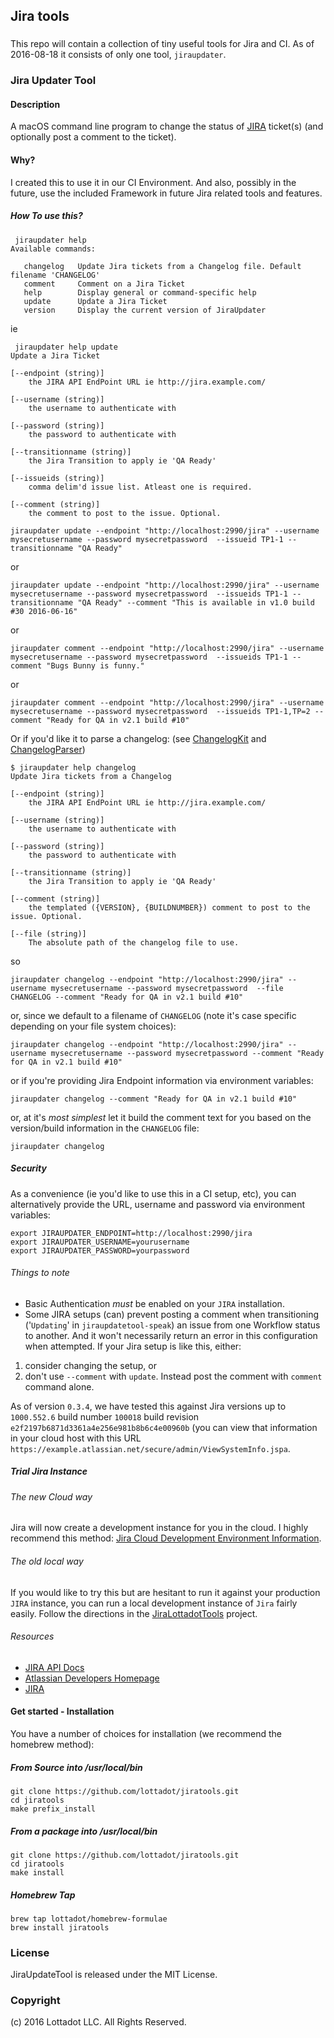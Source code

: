 ## Jira tools

### 

This repo will contain a collection of tiny useful tools for Jira and CI. As of 2016-08-18 it consists of only one tool, `jiraupdater`.

### Jira Updater Tool


#### Description 

A macOS command line program to change the status of [JIRA](https://www.atlassian.com/software/jira) ticket(s) (and optionally post a comment to the ticket).

#### Why?

I created this to use it in our CI Environment. And also, possibly in the future, use the included Framework in future Jira related tools and features.

##### How To use this?

```
 jiraupdater help
Available commands:

   changelog   Update Jira tickets from a Changelog file. Default filename 'CHANGELOG'
   comment     Comment on a Jira Ticket
   help        Display general or command-specific help
   update      Update a Jira Ticket
   version     Display the current version of JiraUpdater
```

ie 

```
 jiraupdater help update
Update a Jira Ticket

[--endpoint (string)]
	the JIRA API EndPoint URL ie http://jira.example.com/

[--username (string)]
	the username to authenticate with

[--password (string)]
	the password to authenticate with

[--transitionname (string)]
	the Jira Transition to apply ie 'QA Ready'

[--issueids (string)]
	comma delim'd issue list. Atleast one is required.

[--comment (string)]
	the comment to post to the issue. Optional.
```

```
jiraupdater update --endpoint "http://localhost:2990/jira" --username mysecretusername --password mysecretpassword  --issueid TP1-1 --transitionname "QA Ready"
``` 
or

```
jiraupdater update --endpoint "http://localhost:2990/jira" --username mysecretusername --password mysecretpassword  --issueids TP1-1 --transitionname "QA Ready" --comment "This is available in v1.0 build #30 2016-06-16"
``` 
or

```
jiraupdater comment --endpoint "http://localhost:2990/jira" --username mysecretusername --password mysecretpassword  --issueids TP1-1 --comment "Bugs Bunny is funny."
```
or
```
jiraupdater comment --endpoint "http://localhost:2990/jira" --username mysecretusername --password mysecretpassword  --issueids TP1-1,TP=2 --comment "Ready for QA in v2.1 build #10"
```

Or if you'd like it to parse a changelog: (see [ChangelogKit](https://github.com/lottadot/Changelogkit) and [ChangelogParser](https://github.com/lottadot/ChangelogParser))

```
$ jiraupdater help changelog
Update Jira tickets from a Changelog

[--endpoint (string)]
	the JIRA API EndPoint URL ie http://jira.example.com/

[--username (string)]
	the username to authenticate with

[--password (string)]
	the password to authenticate with

[--transitionname (string)]
	the Jira Transition to apply ie 'QA Ready'

[--comment (string)]
	the templated ({VERSION}, {BUILDNUMBER}) comment to post to the issue. Optional.

[--file (string)]
	The absolute path of the changelog file to use.
```

so

```
jiraupdater changelog --endpoint "http://localhost:2990/jira" --username mysecretusername --password mysecretpassword  --file CHANGELOG --comment "Ready for QA in v2.1 build #10"
```

or, since we default to a filename of `CHANGELOG` (note it's case specific depending on your file system choices):

```
jiraupdater changelog --endpoint "http://localhost:2990/jira" --username mysecretusername --password mysecretpassword --comment "Ready for QA in v2.1 build #10"
```

or if you're providing Jira Endpoint information via environment variables:

```
jiraupdater changelog --comment "Ready for QA in v2.1 build #10"
```

or, at it's *most simplest* let it build the comment text for you based on the version/build information in the `CHANGELOG` file:

```
jiraupdater changelog
```

##### Security

As a convenience (ie you'd like to use this in a CI setup, etc), you can alternatively provide the URL, username and password via environment variables:

```
export JIRAUPDATER_ENDPOINT=http://localhost:2990/jira
export JIRAUPDATER_USERNAME=yourusername
export JIRAUPDATER_PASSWORD=yourpassword
```

###### Things to note

* Basic Authentication *must* be enabled on your `JIRA` installation.
* Some JIRA setups (can) prevent posting a comment when transitioning ('`Updating`' in `jiraupdatetool-speak`) an issue from one Workflow status to another. And it won't necessarily return an error in this configuration when attempted. If your Jira setup is like this, either:

1. consider changing the setup, or 
2. don't use `--comment` with `update`. Instead post the comment with `comment` command alone.

As of version `0.3.4`, we have tested this against Jira versions up to `1000.552.6` build number `100018` build revision `e2f2197b6871d3361a4e256e981b8b6c4e00960b` (you can view that information in your cloud host with this URL `https://example.atlassian.net/secure/admin/ViewSystemInfo.jspa`.

##### Trial Jira Instance

###### The new Cloud way

Jira will now create a development instance for you in the cloud. I highly recommend this method: [Jira Cloud Development Environment Information](https://developer.atlassian.com/blog/2016/04/cloud-ecosystem-dev-env/).

###### The old local way

If you would like to try this but are hesitant to run it against your production `JIRA` instance, you can run a local development instance of `Jira` fairly easily. Follow the directions in the [JiraLottadotTools](https://github.com/lottadot/JiraLottadotTools) project.

###### Resources

* [JIRA API Docs](https://docs.atlassian.com/jira/REST/6.4.6/)
* [Atlassian Developers Homepage](https://developer.atlassian.com/index.html)
* [JIRA](https://www.atlassian.com/software/jira)

#### Get started - Installation

You have a number of choices for installation (we recommend the homebrew method):

##### From Source into /usr/local/bin
```
git clone https://github.com/lottadot/jiratools.git
cd jiratools
make prefix_install
```
##### From a package into /usr/local/bin
```
git clone https://github.com/lottadot/jiratools.git
cd jiratools
make install
```

##### Homebrew Tap

```
brew tap lottadot/homebrew-formulae
brew install jiratools
```

### License

JiraUpdateTool is released under the MIT License.

### Copyright

(c) 2016 Lottadot LLC. All Rights Reserved.

